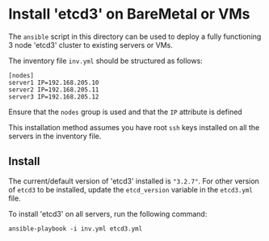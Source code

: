 # Install 'etcd3' on BareMetal or VMs

The `ansible` script in this directory can be used to deploy a 
fully functioning 3 node 'etcd3' cluster to existing servers or VMs.

The inventory file `inv.yml` should be structured as follows:

```
[nodes]
server1 IP=192.168.205.10
server2 IP=192.168.205.11
server3 IP=192.168.205.12
```

Ensure that the `nodes` group is used and that the `IP` attribute is defined

This installation method assumes you have root `ssh` keys installed on all the servers in the inventory file.

## Install

The current/default version of 'etcd3' installed is `"3.2.7"`.
For other version of `etcd3` to be installed, update the `etcd_version` variable 
in the `etcd3.yml` file.

To install 'etcd3' on all servers, run the following command:

```
ansible-playbook -i inv.yml etcd3.yml
```
